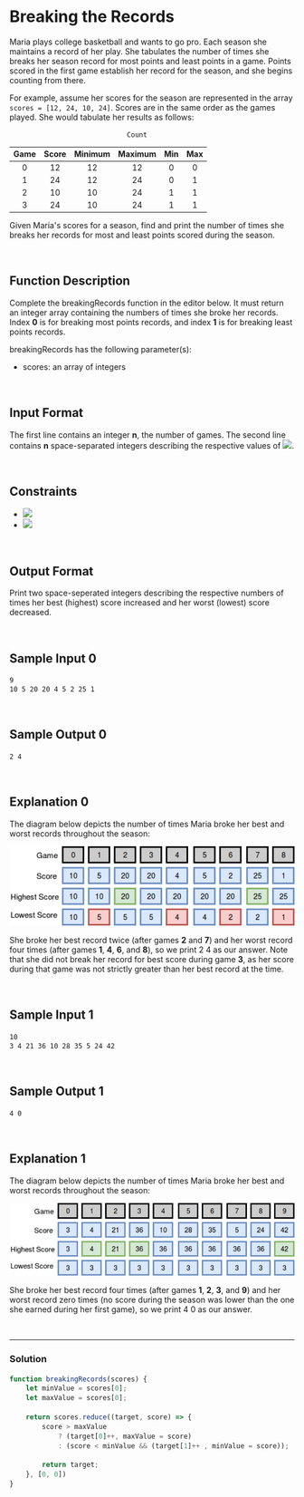 # Breaking the Records
  
  
Maria plays college basketball and wants to go pro. Each season she maintains a record of her play. She tabulates the number of times she breaks her season record for most points and least points in a game. Points scored in the first game establish her record for the season, and she begins counting from there.

For example, assume her scores for the season are represented in the array `scores = [12, 24, 10, 24]`. Scores are in the same order as the games played. She would tabulate her results as follows:

                                 Count
| Game | Score | Minimum | Maximum | Min | Max |
| :---: | :---: | :---: | :---: | :---: | :---: |
| 0 | 12 | 12 | 12 | 0 | 0 |
| 1 | 24 | 12 | 24 | 0 | 1 |
| 2 | 10 | 10 | 24 | 1 | 1 |
| 3 | 24 | 10 | 24 | 1 | 1 |

Given Maria's scores for a season, find and print the number of times she breaks her records for most and least points scored during the season.

<br/>

## Function Description

Complete the breakingRecords function in the editor below. It must return an integer array containing the numbers of times she broke her records. Index **0** is for breaking most points records, and index **1** is for breaking least points records.

breakingRecords has the following parameter(s):

- scores: an array of integers

<br/>

## Input Format

The first line contains an integer **n**, the number of games. 
The second line contains **n** space-separated integers describing the respective values of ![](https://latex.codecogs.com/gif.latex?score_{0},&space;score_{1},&space;...,&space;score_{n-1}).

<br/>

## Constraints
- ![](https://latex.codecogs.com/gif.latex?1\leq&space;n\leq&space;1000)
- ![](https://latex.codecogs.com/gif.latex?0\leq&space;scores[i]\leq&space;10^{8})


<br/>

## Output Format

Print two space-seperated integers describing the respective numbers of times her best (highest) score increased and her worst (lowest) score decreased.

<br/>

## Sample Input 0
```
9
10 5 20 20 4 5 2 25 1
```

<br/>

## Sample Output 0
```
2 4
```

<br/>

## Explanation 0

The diagram below depicts the number of times Maria broke her best and worst records throughout the season:

![](./images/breakingTheRecords_01.png)

She broke her best record twice (after games **2** and **7**) and her worst record four times (after games **1**, **4**, **6**, and **8**), so we print 2 4 as our answer. Note that she did not break her record for best score during game **3**, as her score during that game was not strictly greater than her best record at the time.

<br/>

## Sample Input 1
```
10
3 4 21 36 10 28 35 5 24 42
```

<br/>

## Sample Output 1
```
4 0
```

<br/>

## Explanation 1

The diagram below depicts the number of times Maria broke her best and worst records throughout the season:

![](./images/breakingTheRecords_02.png)

She broke her best record four times (after games **1**, **2**, **3**, and **9**) and her worst record zero times (no score during the season was lower than the one she earned during her first game), so we print 4 0 as our answer.

<br/>

---

### Solution

```javascript
function breakingRecords(scores) {
    let minValue = scores[0];
    let maxValue = scores[0];

    return scores.reduce((target, score) => {
        score > maxValue
            ? (target[0]++, maxValue = score)
            : (score < minValue && (target[1]++ , minValue = score)); 
            
        return target;
    }, [0, 0])
}
```